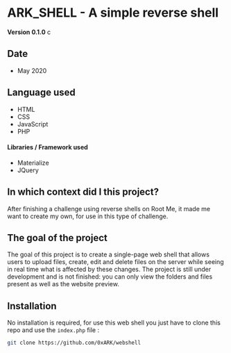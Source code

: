  ARK_SHELL - A simple reverse shell
 ==

**Version 0.1.0**
c
## Date

- May 2020

## Language used

- HTML
- CSS
- JavaScript
- PHP

#### Libraries / Framework used

- Materialize
- JQuery

## In which context did I this project?

After finishing a challenge using reverse shells on Root Me, it made me want to create my own, for use in this type of challenge.

## The goal of the project

The goal of this project is to create a single-page web shell that allows users to upload files, create, edit and delete files on the server while seeing in real time what is affected by these changes. The project is still under development and is not finished: you can only view the folders and files present as well as the website preview.

## Installation

No installation is required, for use this web shell you just have to clone this repo and use the `index.php` file :

```bash
git clone https://github.com/0xARK/webshell
```

